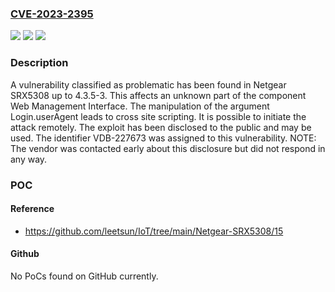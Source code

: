 ### [CVE-2023-2395](https://cve.mitre.org/cgi-bin/cvename.cgi?name=CVE-2023-2395)
![](https://img.shields.io/static/v1?label=Product&message=SRX5308&color=blue)
![](https://img.shields.io/static/v1?label=Version&message=%3D%204.3.5-3%20&color=brighgreen)
![](https://img.shields.io/static/v1?label=Vulnerability&message=CWE-79%20Cross%20Site%20Scripting&color=brighgreen)

### Description

A vulnerability classified as problematic has been found in Netgear SRX5308 up to 4.3.5-3. This affects an unknown part of the component Web Management Interface. The manipulation of the argument Login.userAgent leads to cross site scripting. It is possible to initiate the attack remotely. The exploit has been disclosed to the public and may be used. The identifier VDB-227673 was assigned to this vulnerability. NOTE: The vendor was contacted early about this disclosure but did not respond in any way.

### POC

#### Reference
- https://github.com/leetsun/IoT/tree/main/Netgear-SRX5308/15

#### Github
No PoCs found on GitHub currently.


